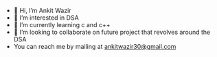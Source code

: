 - 👋 Hi, I’m Ankit Wazir
- 👀 I’m interested in DSA
- 🌱 I’m currently learning c and c++
- 💞️ I’m looking to collaborate on  future project that revolves around the DSA
-  You can reach me by mailing at ankitwazir30@gmail.com


<!---
ankitwazir2006/ankitwazir2006 is a ✨ special ✨ repository because its `README.md` (this file) appears on your GitHub profile.
You can click the Preview link to take a look at your changes.
--->
